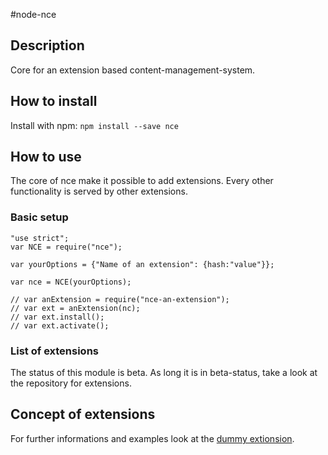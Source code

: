 #node-nce
## Description
Core for an extension based content-management-system.

## How to install
Install with npm: `npm install --save nce`

## How to use
The core of nce make it possible to add extensions. Every other functionality is served by other extensions.

### Basic setup
```
"use strict";
var NCE = require("nce");

var yourOptions = {"Name of an extension": {hash:"value"}};

var nce = NCE(yourOptions);

// var anExtension = require("nce-an-extension");
// var ext = anExtension(nc);
// var ext.install();
// var ext.activate();

```

### List of extensions
The status of this module is beta. As long it is in beta-status, take a look at the repository for extensions.

## Concept of extensions
For further informations and examples look at the [dummy extionsion](https://github.com/atd-schubert/nce-dummy).